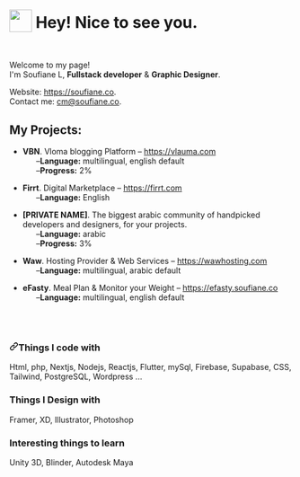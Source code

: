 <h1><img src="https://camo.githubusercontent.com/d3359cb00ab0b5ed8f2e1fe3fceb4fbaf3b614340f8c0db99c17b9f50b351770/68747470733a2f2f656d6f6a69732e736c61636b6d6f6a69732e636f6d2f656d6f6a69732f696d616765732f313533313834393433302f343234362f626c6f622d73756e676c61737365732e6769663f31353331383439343330" data-canonical-src="https://emojis.slackmojis.com/emojis/images/1531849430/4246/blob-sunglasses.gif?1531849430" style="max-width:100%;vertical-align: sub;" width="40"> Hey! Nice to see you.</h1>
<br/>
<p>Welcome to my page! <br> I'm Soufiane L, <b>Fullstack developer</b> & <b>Graphic Designer</b>.</p>
<p>
  Website: <a href="https://soufiane.co">https://soufiane.co</a>.
  <br>
  Contact me: <a href="mailto:cm@soufiane.co">cm@soufiane.co</a>.
</p>

<h2>My Projects:</h2>
<div>
  <ul>
    <li>
      <b>VBN</b>. Vloma blogging Platform – <a href="https://vlauma.com">https://vlauma.com</a>
      <ul>–<b>Language:</b> multilingual, english default</ul>
      <ul>–<b>Progress:</b> 2%</ul>
    </li>
    <p></p>
    <li>
      <b>Firrt</b>. Digital Marketplace – <a href="https://firrt.com">https://firrt.com</a>
      <ul>–<b>Language:</b> English</ul>
    </li>
    <p></p>
    <li>
      <b>[PRIVATE NAME]</b>. The biggest arabic community of handpicked developers and designers, for your projects.
      <ul>–<b>Language:</b> arabic</ul>
      <ul>–<b>Progress:</b> 3%</ul>
    </li>
    <p></p>
    <li>
      <b>Waw</b>. Hosting Provider & Web Services – <a href="https://wawhosting.com">https://wawhosting.com</a>
      <ul>–<b>Language:</b> multilingual, arabic default</ul>
    </li>
    <p></p>
    <li>
      <b>eFasty</b>. Meal Plan & Monitor your Weight – <a href="https://efasty.soufiane.co">https://efasty.soufiane.co</a>
      <ul>–<b>Language:</b> multilingual, english default</ul>
    </li>
  </ul>
</div>

<br/><br/>
<h3><a id="user-content-things-i-code-with" class="anchor" aria-hidden="true" href="#things-i-code-with"><svg class="octicon octicon-link" viewBox="0 0 16 16" version="1.1" width="16" height="16" aria-hidden="true"><path fill-rule="evenodd" d="M7.775 3.275a.75.75 0 001.06 1.06l1.25-1.25a2 2 0 112.83 2.83l-2.5 2.5a2 2 0 01-2.83 0 .75.75 0 00-1.06 1.06 3.5 3.5 0 004.95 0l2.5-2.5a3.5 3.5 0 00-4.95-4.95l-1.25 1.25zm-4.69 9.64a2 2 0 010-2.83l2.5-2.5a2 2 0 012.83 0 .75.75 0 001.06-1.06 3.5 3.5 0 00-4.95 0l-2.5 2.5a3.5 3.5 0 004.95 4.95l1.25-1.25a.75.75 0 00-1.06-1.06l-1.25 1.25a2 2 0 01-2.83 0z"></path></svg></a>Things I code with</h3>
<div>Html, php, Nextjs, Nodejs, Reactjs, Flutter, mySql, Firebase, Supabase, CSS, Tailwind, PostgreSQL, Wordpress ...</div>

<h3>Things I Design with</h3>
<div>Framer, XD, Illustrator, Photoshop</div>


<h3>Interesting things to learn</h3>
<div>Unity 3D, Blinder, Autodesk Maya</div>
